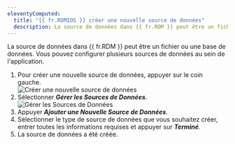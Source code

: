 ```yaml
---
eleventyComputed:
  title: "{{ fr.RDMIOS }} créer une nouvelle source de données"
  description: La source de données dans {{ fr.RDM }} peut être un fichier ou une base de données. Vous pouvez configurer plusieurs sources de données au sein de l'application.
---
```

La source de données dans {{ fr.RDM }} peut être un fichier ou une base de données. Vous pouvez configurer plusieurs sources de données au sein de l'application.

1. Pour créer une nouvelle source de données, appuyer sur le coin gauche.  
![Créer une nouvelle source de données](https://cdnweb.devolutions.net/docs/RDMMOBILE6008.png)
1. Sélectionner ***Gérer les Sources de Données***.  
![Gérer les Sources de Données](https://cdnweb.devolutions.net/docs/RDMMOBILE6009.png)
1. Appuyer ***Ajouter une Nouvelle Source de Données***.
1. Sélectionner le type de source de données que vous souhaitez créer, entrer toutes les informations requises et appuyer sur ***Terminé***.
1. La source de données a été créée.